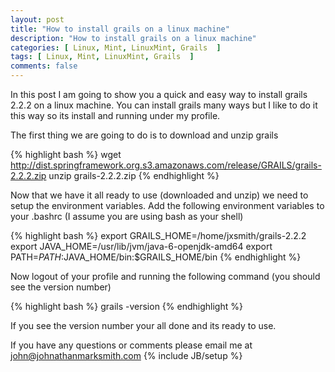 ```yaml
---
layout: post
title: "How to install grails on a linux machine"
description: "How to install grails on a linux machine"
categories: [ Linux, Mint, LinuxMint, Grails  ]
tags: [ Linux, Mint, LinuxMint, Grails  ]
comments: false 
---
```


In this post I am going to show you a quick and easy way to install grails 2.2.2 on a linux machine.  You can install grails many ways but I like to do it this way so its install and running under my profile.

The first thing we are going to do is to download and unzip grails

{% highlight bash %}
wget http://dist.springframework.org.s3.amazonaws.com/release/GRAILS/grails-2.2.2.zip
unzip grails-2.2.2.zip
{% endhighlight %}


Now that we have it all ready to use (downloaded and unzip) we need to setup the environment variables.  Add the following environment variables to your .bashrc (I assume you are using bash as your shell)  

{% highlight bash %}
export GRAILS_HOME=/home/jxsmith/grails-2.2.2
export JAVA_HOME=/usr/lib/jvm/java-6-openjdk-amd64
export PATH=$PATH:$JAVA_HOME/bin:$GRAILS_HOME/bin
{% endhighlight %}

Now logout of your profile and running the following command (you should see the version number)

{% highlight bash %}
grails -version
{% endhighlight %}

If you see the version number your all done and its ready to use.



If you have any questions or comments please email me at <a href="mailto:john@johnathanmarksmith.com">john@johnathanmarksmith.com</a>
{% include JB/setup %}
